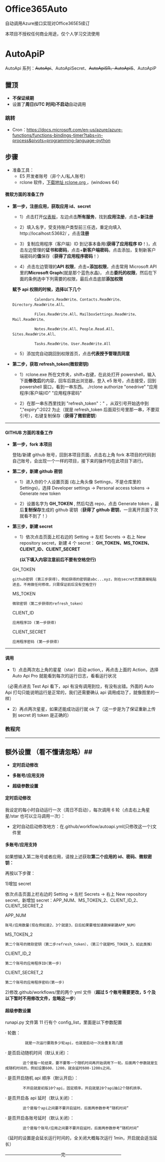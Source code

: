 # Office365Auto

自动调用Azure接口实现对Office365E5续订

本项目不授权任何商业用途，仅个人学习交流使用

# AutoApiP

AutoApi 系列：~~AutoApi~~、AutoApiSecret、~~AutoApiSR、AutoApiS~~、AutoApiP

## 置顶

- **不保证续期**
- 设置了**周日(UTC 时间)不启动**自动调用

### 跳转

- Cron：https://docs.microsoft.com/en-us/azure/azure-functions/functions-bindings-timer?tabs=in-process&pivots=programming-language-python

## 步骤

- 准备工具：
  - E5 开发者账号（非个人/私人账号）
  - rclone 软件，[下载地址 rclone.org ](https://downloads.rclone.org/)，(windows 64）

#### 微软方面的准备工作

- **第一步，注册应用，获取应用 id、secret**

  - 1）点击打开[仪表板](https://aad.portal.azure.com/)，左边点击**所有服务**，找到**应用注册**，点击+**新注册**

  - 2）填入名字，受支持账户类型前三任选，重定向填入 http://localhost:53682/ ，点击**注册**

  - 3）复制应用程序（客户端）ID 到记事本备用(**获得了应用程序 ID**！)，点击左边管理的**证书和密码**，点击+**新客户端密码**，点击添加，复制新客户端密码的**值**保存（**获得了应用程序密码**！）

  - 4）点击左边管理的**API 权限**，点击+**添加权限**，点击常用 Microsoft API 里的**Microsoft Graph**(就是那个蓝色水晶)，
    点击**委托的权限**，然后在下面的条例选中下列需要的权限，最后点击底部**添加权限**

  **赋予 api 权限的时候，选择以下几个**

                Calendars.ReadWrite、Contacts.ReadWrite、Directory.ReadWrite.All、

                Files.ReadWrite.All、MailboxSettings.ReadWrite、Mail.ReadWrite、

                Notes.ReadWrite.All、People.Read.All、Sites.ReadWrite.All、

                Tasks.ReadWrite、User.ReadWrite.All

  - 5）添加完自动跳回到权限首页，点击**代表授予管理员同意**

- **第二步，获取 refresh_token(微软密钥)**

  - 1）rclone.exe 所在文件夹，shift+右键，在此处打开 powershell，输入下面**修改后**的内容，回车后跳出浏览器，登入 e5 账号，点击接受，回到 powershell 窗口，看到一串东西。
              ./rclone authorize "onedrive" "应用程序(客户端)ID" "应用程序密码"

  - 2）在那一串东西里找到 "refresh_token"：" ，从双引号开始选中到 ","expiry":2022 为止（就是 refresh_token 后面双引号里那一串，不要双引号），右键复制保存（**获得了微软密钥**）

---

#### GITHUB 方面的准备工作

- **第一步，fork 本项目**

  登陆/新建 github 账号，回到本项目页面，点击右上角 fork 本项目的代码到自己账号，会出现一个一样的项目，接下来的操作均在此项目下进行。

- **第二步，新建 github 密钥**

  - 1）进入你的个人设置页面 (右上角头像 Settings，不是仓库里的 Settings)，选择 Developer settings -> Personal access tokens -> Generate new token

  - 2）设置名字为 **GH_TOKEN** , 然后勾选 repo，点击 Generate token ，最后**复制保存**生成的 github 密钥（**获得了 github 密钥**，一旦离开页面下次就看不到了！）

- **第三步，新建 secret**

  - 1）依次点击页面上栏右边的 Setting -> 左栏 Secrets -> 右上 New repository secret，新建 4 个 secret： **GH_TOKEN、MS_TOKEN、CLIENT_ID、CLIENT_SECRET**

    **(以下填入内容注意前后不要有空格空行)**

  GH_TOKEN

  ```shell
  github密钥 (第三步获得)，例如获得的密钥是abc...xyz，则在secret页面直接粘贴进去，不用做任何修改，只需保证前后没有空格空行
  ```

  MS_TOKEN

  ```shell
  微软密钥（第二步获得的refresh_token）
  ```

  CLIENT_ID

  ```shell
  应用程序ID (第一步获得)
  ```

  CLIENT_SECRET

  ```shell
  应用程序密码 (第一步获得)
  ```

---

#### 调用

- 1）点击两次右上角的星星（star）启动 action,，再点击上面的 Action，选择 Auto Api Pro 就能看到每次的运行日志，看看运行状况

（必需点进去 Test Api 看下，api 有没有调用到位，有没有出错。外面的 Auto Api 打勾只能说明运行是正常的，我们还需要确认 api 调用成功了，就像图里的一样）

- 2）再点两次星星，如果还能成功运行就 ok 了（这一步是为了保证重新上传到 secret 的 token 是正确的）

### 教程完

---

## 额外设置 （看不懂请忽略）##

- **定时启动修改**

- **多账号/应用支持**

- **超级参数设置**

#### 定时启动修改

我设定的每小时自动运行一次（周日不启动），每次调用 6 轮（点击右上角星星/star 也可以立马调用一次）：

- 定时自动启动修改地方：在.github/workflow/autoapi.yml(只修改这一个)文件里

#### 多账号/应用支持

如果想输入第二账号或者应用，请按上述获取**第二个应用的 id、密码、微软密钥：**

再按以下步骤：

1)增加 secret

依次点击页面上栏右边的 Setting -> 左栏 Secrets -> 右上 New repository secret，新增加 secret：APP_NUM、MS_TOKEN_2、CLIENT_ID_2、CLIENT_SECRET_2

APP_NUM

```shell
账号/应用数量(现在例如是2，3个就是3，日后如果要增加请删掉新建APP_NUM)
```

MS_TOKEN_2

```shell
第二个账号的微软密钥（第二步refresh_token），（第三个就是MS_TOKEN_3，如此类推）
```

CLIENT_ID_2

```shell
第二个账号的应用程序ID(第一步)
```

CLIENT_SECRET_2

```shell
第二个账号的应用程序密码(第一步)
```

2)修改.github/workflows/里的两个 yml 文件（**超过 5 个账号需要更改，5 个及以下暂时不用修改文件，忽略这一步**）

#### 超级参数设置

runapi.py 文件第 11 行有个 config_list，里面是以下参数配置

· 轮数：

             就是一次运行要跑多少轮api，也就是启动一次会重复跑几圈

· 是否启动随机时间（默认关闭）：

            这个是每一轮结束，要不要等一个随机时间再开始调用下一轮。后面两个参数就是生成随机时间的，例如设置600，1200，就会延时600-1200s之间。

· 是否开启随机 api 顺序（默认开启）：

            不开启就是初版10个api，固定顺序。开启就是28个api抽12个随机排序。

· 是否开启各 api 延时（默认关闭）：

            这个是每个api之间要不要开启延时。后面两参数参考“随机时间”

· 是否开启各账号延时（默认关闭）：

            这个是每个账号/应用之间要不要开启延时。后面两参数参考“随机时间”

（延时的设置是会延长运行时间的，全关闭大概每次运行 1min，开启就会适当延长）

—————————————完—————————————
